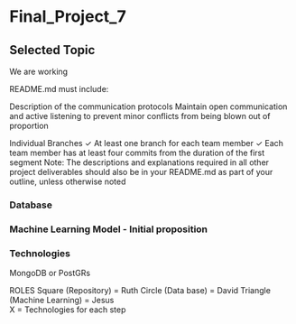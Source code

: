 # Final_Project_7

## Selected Topic
We are working 

README.md must include: 

Description of the communication
protocols
Maintain open communication and active listening to prevent minor conflicts from being blown out of proportion

Individual Branches ✓ At least one branch for each team member ✓ Each team member has at least four
commits from the duration of the first
segment
Note: The descriptions and
explanations required in all other
project deliverables should also be in
your README.md as part of your
outline, unless otherwise noted



### Database



### Machine Learning Model - Initial proposition





### Technologies
MongoDB or PostGRs

ROLES
Square (Repository) = Ruth
Circle (Data base) = David 
Triangle (Machine Learning) = Jesus  
X = Technologies for each step 
